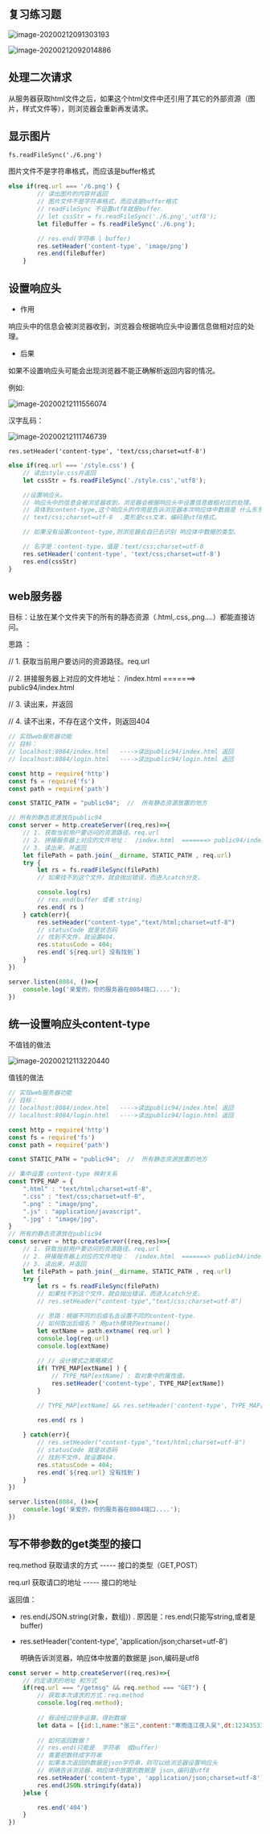 ## 复习练习题

![image-20200212091303193](asset/image-20200212091303193.png)

![image-20200212092014886](asset/image-20200212092014886.png)

## 处理二次请求



从服务器获取html文件之后，如果这个html文件中还引用了其它的外部资源（图片，样式文件等），则浏览器会重新再发请求。



## 显示图片

`fs.readFileSync('./6.png')`

图片文件不是字符串格式，而应该是buffer格式

```javascript
else if(req.url === '/6.png') {
        // 读出图片的内容并返回
        // 图片文件不是字符串格式，而应该是buffer格式
        // readFileSync 不设置utf8就是buffer.
        // let cssStr = fs.readFileSync('./6.png','utf8');
        let fileBuffer = fs.readFileSync('./6.png');

        // res.end(字符串 | buffer)
        res.setHeader('content-type', 'image/png')
        res.end(fileBuffer)
    }
```



## 设置响应头

- 作用

响应头中的信息会被浏览器收到，浏览器会根据响应头中设置信息做相对应的处理。

- 后果

如果不设置响应头可能会出现浏览器不能正确解析返回内容的情况。

例如:

![image-20200212111556074](asset/image-20200212111556074.png)

汉字乱码：

![image-20200212111746739](asset/image-20200212111746739.png)

 `res.setHeader('content-type', 'text/css;charset=utf-8')`

```javascript
else if(req.url === '/style.css') {
    // 读出style.css并返回
    let cssStr = fs.readFileSync('./style.css','utf8');

    //设置响应头。
    // 响应头中的信息会被浏览器收到，浏览器会根据响应头中设置信息做相对应的处理。
    // 具体到content-type,这个响应头的作用是告诉浏览器本次响应体中数据是 什么东东。
    // text/css;charset=utf-8  .类形是css文本，编码是utf8格式。

    // 如果没有设置content-type,则浏览器会自已去识别 响应体中数据的类型。

    // 名字是：content-type，值是：text/css;charset=utf-8
    res.setHeader('content-type', 'text/css;charset=utf-8')
    res.end(cssStr)
}
```



## web服务器

目标：让放在某个文件夹下的所有的静态资源（.html,.css,.png....）都能直接访问。



思路 ：

 // 1. 获取当前用户要访问的资源路径。req.url

  // 2. 拼接服务器上对应的文件地址： /index.html =======> public94/index.html

  // 3. 读出来，并返回

 //  4. 读不出来，不存在这个文件，则返回404

```javascript
// 实现web服务器功能
// 目标：
// localhost:8084/index.html   ---->读出public94/index.html 返回
// localhost:8084/login.html   ---->读出public94/login.html 返回

const http = require('http')
const fs = require('fs')
const path = require('path')

const STATIC_PATH = "public94";  //  所有静态资源放置的地方

// 所有的静态资源放在public94
const server = http.createServer((req,res)=>{
    // 1. 获取当前用户要访问的资源路径。req.url
    // 2. 拼接服务器上对应的文件地址：  /index.html  =======> public94/index.html
    // 3. 读出来，并返回
    let filePath = path.join(__dirname, STATIC_PATH , req.url)
    try {
        let rs = fs.readFileSync(filePath)
        // 如果找不到这个文件，就会抛出错误，而进入catch分支。

        console.log(rs)
        // res.end(buffer 或者 string)
        res.end( rs )
    } catch(err){
        res.setHeader("content-type","text/html;charset=utf-8")
        // statusCode 就是状态码
        // 找到不文件，就设置404.
        res.statusCode = 404;
        res.end(`${req.url} 没有找到`)
    }
})

server.listen(8084, ()=>{
    console.log('亲爱的，你的服务器在8084端口....');
})

```



## 统一设置响应头content-type



不值钱的做法

![image-20200212113220440](asset/image-20200212113220440.png)

值钱的做法

```javascript
// 实现web服务器功能
// 目标：
// localhost:8084/index.html   ---->读出public94/index.html 返回
// localhost:8084/login.html   ---->读出public94/login.html 返回

const http = require('http')
const fs = require('fs')
const path = require('path')

const STATIC_PATH = "public94";  //  所有静态资源放置的地方

// 集中设置 content-type 映射关系 
const TYPE_MAP = {
    ".html" : "text/html;charset=utf-8",
    ".css" : "text/css;charset=utf-8",
    ".png" : "image/png",
    ".js" : "application/javascript",
    ".jpg" : "image/jpg",
}
// 所有的静态资源放在public94
const server = http.createServer((req,res)=>{
    // 1. 获取当前用户要访问的资源路径。req.url
    // 2. 拼接服务器上对应的文件地址：  /index.html  =======> public94/index.html
    // 3. 读出来，并返回
    let filePath = path.join(__dirname, STATIC_PATH , req.url)
    try {
        let rs = fs.readFileSync(filePath)
        // 如果找不到这个文件，就会抛出错误，而进入catch分支。
        // res.setHeader("content-type","text/css;charset=utf-8")

        // 思路：根据不同的后缀名去设置不同的content-type.
        // 如何取出后缀名？ 用path模块的extname()
        let extName = path.extname( req.url )
        console.log(req.url)
        console.log(extName)
        
        // // 设计模式之策略模式
        if( TYPE_MAP[extName] ) {
            // TYPE_MAP[extName] : 取对象中的属性值。
            res.setHeader('content-type', TYPE_MAP[extName])
        }

        // TYPE_MAP[extName] && res.setHeader('content-type', TYPE_MAP[extName])
        
        res.end( rs )

    } catch(err){
        // res.setHeader("content-type","text/html;charset=utf-8")
        // statusCode 就是状态码
        // 找到不文件，就设置404.
        res.statusCode = 404;
        res.end(`${req.url} 没有找到`)
    }
})

server.listen(8084, ()=>{
    console.log('亲爱的，你的服务器在8084端口....');
})

```





## 写不带参数的get类型的接口

req.method 获取请求的方式   -----  接口的类型（GET,POST）

req.url 获取请口的地址             ----- 接口的地址

返回值：

- res.end(JSON.string(对象，数组)) . 原因是：res.end(只能写string,或者是buffer)

- res.setHeader('content-type', 'application/json;charset=utf-8')

  明确告诉浏览器，响应体中放置的数据是 json,编码是utf8
          

```javascript
const server = http.createServer((req,res)=>{
    // 约定请求的地址 和方式
    if(req.url === "/getmsg" && req.method === "GET") {
        // 获取本次请求的方式：req.method
        console.log(req.method);
        
        // 假设经过很多运算，得到数据
        let data = [{id:1,name:"张三",content:"寒雨连江夜入吴",dt:1234353322}]
        
        // 如何返回数据？
        // res.end(只能是  字符串  或buffer)
        // 需要把数转成字符串
        // 如果本次返回的数据是json字符串，则可以给浏览器设置响应头
        // 明确告诉浏览器，响应体中放置的数据是 json,编码是utf8
        res.setHeader('content-type', 'application/json;charset=utf-8')
        res.end(JSON.stringify(data))
    }else {

        res.end('404')
    }
})
```


